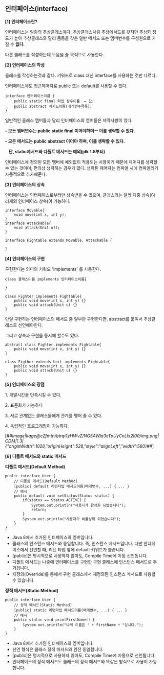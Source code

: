 ## **인터페이스(interface)**

**\[1\] 인터페이스란?**

인터페이스는 일종의 추상클래스이다. 추상클래스처럼 추상메서드를 갖지만 추상화 정도가 높아 추상클래스와 달리 몸통을 갖춘 일반 메서드 또는 멤버변수를 구성원으로 가질 수 **없다**.

다른 클래스를 작성하는데 도움을 줄 목적으로 사용한다.

**\[2\] 인터페이스의 작성**

클래스를 작성하는것과 같다. 키워드로 class 대신 interface를 사용하는 것만 다르다.

인터페이스에도 접근제어자로 public 또는 default를 사용할 수 있다.

```
interface 인터페이스이름 {
	public static final 타입 상수이름  = 값;
	public abstract 메서드이름(매개변수목록);
}
```

일반적인 클래스 멤버들과 달리 인터페이스의 멤버들은 제약사항이 있다.

**\- 모든 멤버변수는 public static final 이어야하며ㅡ 이를 생략할 수 있다.**

**\- 모든 메서드는 public abstract 이어야 하며, 이를 생략할 수 있다.**

   **단, static메서드와 디폴트 메서드는 예외(jdk 1.8부터)**

인터페이스에 정의된 모든 멤버에 예외없이 적용되는 사항이기 때문에 제어자를 생략할 수 있는 것이며, 편의상 생략하는 경우가 많다. 생략된 제어자는 컴파일 시에 컴파일러가 자동적으로 추가해준다.

**\[3\] 인터페이스의 상속**

인터페이스는 인터페이스로부터만 상속받을 수 있으며, 클래스와는 달리 다중 상속(여러개의 인터페이스 상속)이 가능하다.

```
interface Movable{
	void move(int x, int y);
}
interface Attackable{
	void attack(Unit u));
}

interface Fightable extends Movable, Attackable {
	
}
```

**\[4\] 인터페이스의 구현**

구현한다는 의미의 키워드 'implements' 를 사용한다.

```
class 클래스이름 implements 인터페이스이름{
	
}

class Fighter implements Fightable{
	public void move(int x, int y) {}
	public void attack(Unit u) {}	
}
```

만일 구현하는 인터페이스의 메서드 중 일부만 구현한다면, abstract를 붙여서 추상클래스로 선언해야한다.

그리고 상속과 구현을 동시에 할수도 있다.

```
abstract class Fighter implements Fightable{
	public void move(int x, int y) {}
}

class Figther extends Unit implements Fightable{
	public void move(int x, int y) {}
	public void attack(Unit u) {}
}
```

**\[5\] 인터페이스의 장점**

1\. 개발시간을 단축시킬 수 있다.

2\. 표준화가 가능하다

3\. 서로 관계없는 클래스들에게 관계를 맺어 줄 수 있다.

4\. 독립적인 프로그래밍이 가능하다.

[##_Image|kage@cZfmtn/btrqt1zHWvZ/NG5AWIa3cTpUyCnLIx2I00/img.png|CDM|1.3|{"originWidth":1028,"originHeight":528,"style":"alignLeft","width":580}_##]

**\[6\] 디폴트 메서드와 static 메서드**

**디폴트 메서드(Default Method)**

```
public interface User {
    // 디폴트 메서드(Default Method)
    [public] default 리턴타입 메서드이름(매개변수, ...) { ... }
    // 예시
    public default void setStatus(Status status) {
        if(status == Status.ACTIVE) {
            System.out.println("사용자가 활성화 되었습니다");
            return;
        }
        System.out.println("사용자가 비활성화 되었습니다");
    }
}
```

-   Java 8에서 추가된 인터페이스의 멤버입니다.
-   클래스의 인스턴스 메서드와 동일합니다. 즉, 인스턴스 메서드입니다. 다만 인터페이스에서 선언할 때, 리턴 타입 앞에 default 키워드가 붙습니다.
-   \[public\]은 명시적으로 사용하지 않아도, Compile Time에 자동 선언됩니다.
-   디폴트 메서드는 나중에 인터페이스를 구현한 구현 클래스에 인스턴스 메서드로 추가됩니다.
-   재정의(Override)를 통해서 구현 클래스에서 재정의된 인스턴스 메서드로 사용할 수 있습니다.

**정적 메서드(Static Method)**

```
public interface User {
    // 정적 메서드(Static Method)
    [public] static 리턴타입 메서드이름(매개변수, ...) { ... }
    // 예시
    public static void printFirstName() {
        System.out.println("나의 이름은 " + firstName + "입니다.");
    }
}
```

-   Java 8에서 추가된 인터페이스의 멤버입니다.
-   선언 형식은 클래스 정적 메서드와 완전 동일합니다.
-   \[public\]은 명시적으로 사용하지 않아도, Compile Time에 자동으로 선언됩니다.
-   인터페이스의 정적 메서드도 클래스의 정적 메서드와 똑같은 방식으로 사용이 가능합니다.